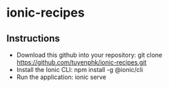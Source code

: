 # ionic-recipes

## Instructions

- Download this github into your repository: <span>git clone https://github.com/tuyenphk/ionic-recipes.git</span>
- Install the Ionic CLI: <span>npm install -g @ionic/cli</span>
- Run the application: <span>ionic serve</span>
